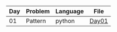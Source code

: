 | Day  | Problem | Language | File |
|------|---------|----------|------|
| 01   | Pattern |python|[Day01](Day01/pyramid.py)| 
